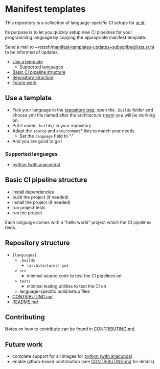 Manifest templates
==================

This repository is a collection of language-specific CI setups for
[sr.ht](https://meta.sr.ht/).

Its purpose is to let you quickly setup new CI pipelines for your
programming language by copying the appropriate manifest template.

Send a mail to ~retzoh/manifest-templates-updates+subscribe@lists.sr.ht
to be informed of updates.

- [Use a template](#use-a-template)
  - [Supported languages](#supported-languages)
- [Basic CI pipeline structure](#basic-ci-pipeline-structure)
- [Repository structure](#repository-structure)
- [Future work](#future-work)

## Use a template
- Pick your language in the
[repository tree](https://git.sr.ht/~retzoh/manifest_templates/tree),
open the `.builds` folder and choose yml file named after the
architecture ([man](https://man.sr.ht/builds.sr.ht/compatibility.md))
you will be working on.
- Put it under `.builds/` in your repository
- Adapt the `source` and `environment`* lists to match your needs
    - Set the `language` field to "."
- And you are good to go !

### Supported languages
- [python (with anaconda)](https://git.sr.ht/~retzoh/manifest_templates/tree/master/python_anaconda/.builds)

## Basic CI pipeline structure
- install dependencies
- build the project (if needed)
- install the project (if needed)
- run project tests
- run the project

Each language comes with a "hello world" project which the CI
pipelines tests.

## Repository structure
- `[languages]`
    - `.builds`
        - `[architectures].yml`
    - `src`
        - minimal source code to test the CI pipelines on
    - `tests`
        - minimal testing utilities to test the CI on
    - language-specific build/setup files
- [CONTRIBUTING.md](https://git.sr.ht/~retzoh/manifest_templates/tree/master/CONTRIBUTING.md)
- [README.md](https://git.sr.ht/~retzoh/manifest_templates/tree/master/README.md)

## Contributing
Notes on how to contribute can be found in [CONTRIBUTING.md](https://git.sr.ht/~retzoh/manifest_templates/tree/master/CONTRIBUTING.md).

## Future work
- complete support for all images for [python (with anaconda)](https://git.sr.ht/~retzoh/manifest_templates/tree/master/python_anaconda/.builds)
- enable github-based contribution (see [CONTRIBUTING.md](https://git.sr.ht/~retzoh/manifest_templates/tree/master/CONTRIBUTING.md)
for details)

